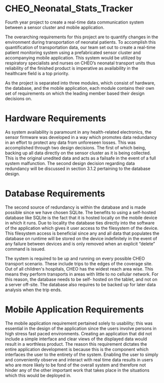 # CHEO_Neonatal_Stats_Tracker
Fourth year project to create a real-time data communication system between a sensor cluster and mobile application.

The overarching requirements for this project are to quantify changes in the environment during transportation of neonatal 
patients. To accomplish this quantification of transportation data, our team set out to create a real-time patient monitoring 
system using a prefabricated sensor cluster and accompanying mobile application. This system would be utilized by respiratory 
specialists and nurses on CHEO’s neonatal transport units thus reliability of the finished product is imperative as availability 
in the healthcare field is a top priority. 

As the project is separated into three modules, which consist of hardware, the database, and the mobile application, each module 
contains their own set of requirements on which the leading member based their design decisions on. 

# Hardware Requirements
As system availability is paramount in any health-related electronics, the sensor firmware was developed in a way which promotes 
data redundancy in an effort to protect any data from unforeseen losses. This was accomplished through two design decisions. 
The first of which being, backing up all data directly on the sensor cluster as it is being collected. This is the original unedited data 
and acts as a failsafe in the event of a full system malfunction. The second design decision regarding data redundancy will be 
discussed in section 3.1.2 pertaining to the database design. 

# Database Requirements
The second source of redundancy is within the database and is made possible since we have chosen SQLite. The benefits to using a 
self-hosted database like SQLite is the fact that it is hosted locally on the mobile device in which it runs. Due to locality the database 
ties directly into the software of the application which gives it user access to the filesystem of the device. This filesystem access is 
beneficial since any and all data that populates the database on runtime will be stored on the device indefinitely in the event of any 
failure between devices and is only removed when an explicit “delete” command is issued.

The system is required to be up and running on every possible CHEO transport scenario. These include trips to the edges of the coverage 
site. Out of all children's hospitals, CHEO has the widest reach area wise. This means they perform transports in areas with little to no 
cellular network. For this reason, the database needs to be self- hosted on the tablet, and not on a server off-site. The database also 
requires to be backed up for later data analysis when the trip ends. 

# Mobile Application Requirements
The mobile application requirement pertained solely to usability; this was essential in the design of the application since the users involve 
persons in high stress fast paced environments. Creating an application that did not include a simple interface and clear views of the 
displayed data would result in a worthless product. The reason this requirement dictates the entire application development is because 
this is the component which interfaces the user to the entirety of the system. Enabling the user to simply and conveniently observe and 
interact with real time data results in users who are more likely to be fond of the overall system and therefore not hinder any of the other
 important work that takes place in the situations which this would be deployed in. 
